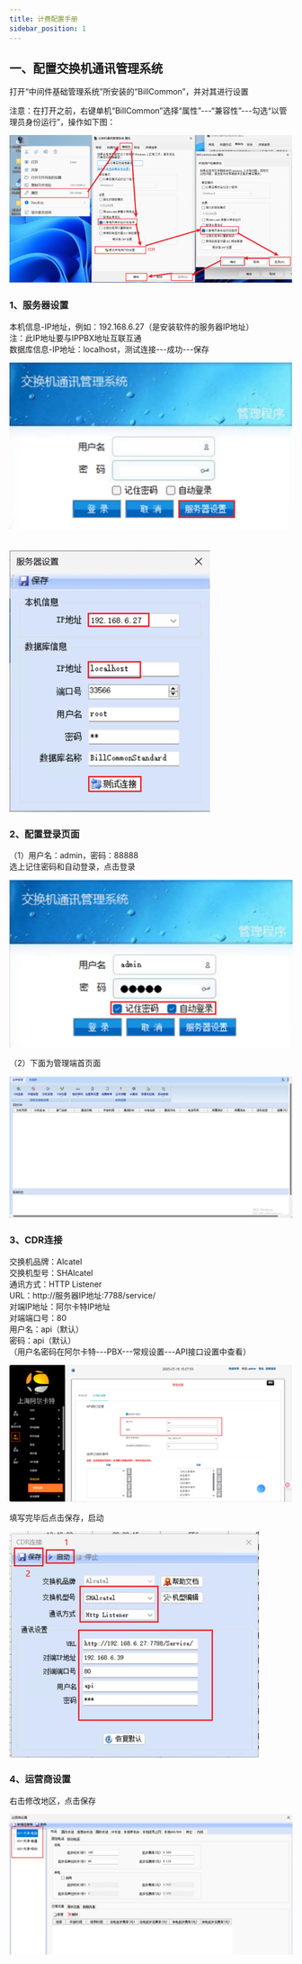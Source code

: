```yaml
---
title: 计费配置手册
sidebar_position: 1
---
```

## 一、配置交换机通讯管理系统
<p style={{marginLeft:"2em" ,fontSize:"20px"}}>
打开“中间件基础管理系统”所安装的“BillCommon”，并对其进行设置
</p>
<p style={{marginLeft:"2em" ,fontSize:"20px" ,color:"red"}}>
注意：在打开之前，右键单机“BillCommon”选择“属性”---“兼容性”---勾选“以管理员身份运行”，操作如下图：
</p>
<img src="/img/softwareInstall/Standalone/Alcatel/1/1.png" alt="" style={{ marginLeft: "4em"}} />

### 1、服务器设置
<p style={{marginLeft:"2em" ,fontSize:"20px"}}>
本机信息-IP地址，例如：192.168.6.27（是安装软件的服务器IP地址）<br /><span style={{color:"red"}}>注：此IP地址要与IPPBX地址互联互通</span><br />数据库信息-IP地址：localhost，测试连接---成功---保存
</p>
<img src="/img/softwareInstall/Standalone/Alcatel/1/2.png" alt="" style={{ marginLeft: "4em"}} />
<br /><br /><br />
<img src="/img/softwareInstall/Standalone/Alcatel/1/3.png" alt="" style={{ marginLeft: "10em"}} />

### 2、配置登录页面
<p style={{marginLeft:"2em" ,fontSize:"20px"}}>
（1）用户名：admin，密码：88888<br />
选上记住密码和自动登录，点击登录
</p>
<img src="/img/softwareInstall/Standalone/Alcatel/1/4.png" alt="" style={{ marginLeft: "4em"}} />

<p style={{marginLeft:"2em" ,fontSize:"20px"}}>
（2）下面为管理端首页面
</p>
<img src="/img/softwareInstall/Standalone/Alcatel/1/5.png" alt="" style={{ marginLeft: "4em"}} />

### 3、CDR连接
<p style={{marginLeft:"2em" ,fontSize:"20px"}}>
交换机品牌：<span style={{color:"red"}}>Alcatel</span><br />
交换机型号：<span style={{color:"red"}}>SHAlcatel</span><br />
通讯方式：<span style={{color:"red"}}>HTTP Listener</span><br />
URL：<span style={{color:"red"}}>http:/<span>/服务</span>器IP地址:<span>7788</span>/service/</span><br />
对端IP地址：<span style={{color:"red"}}>阿尔卡特IP地址</span><br />
对端端口号：<span style={{color:"red"}}>80</span><br />
用户名：<span style={{color:"red"}}>api（默认）</span><br />
密码：<span style={{color:"red"}}>api（默认）</span><br />
<span style={{color:"red"}}>（用户名密码在阿尔卡特---PBX---常规设置---API接口设置中查看）</span>
</p>
<img src="/img/softwareInstall/Standalone/Alcatel/1/6.png" alt="" style={{ marginLeft: "4em"}} />

<p style={{marginLeft:"2em" ,fontSize:"20px"}}>
填写完毕后点击<span style={{color:"red"}}>保存，启动</span>
</p>
<img src="/img/softwareInstall/Standalone/Alcatel/1/7.png" alt="" style={{ marginLeft: "4em"}} />


### 4、运营商设置

<p style={{marginLeft:"2em" ,fontSize:"20px"}}>
右击修改地区，点击保存
</p>
<img src="/img/softwareInstall/Standalone/Alcatel/1/8.png" alt="" style={{ marginLeft: "4em"}} />